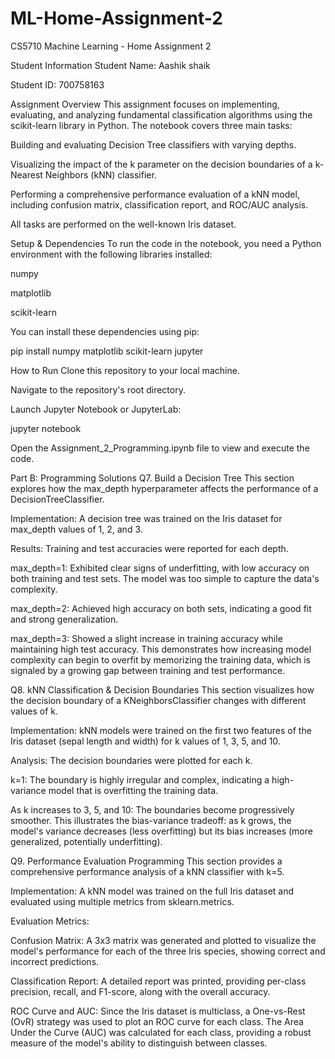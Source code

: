 # ML-Home-Assignment-2

CS5710 Machine Learning - Home Assignment 2

Student Information
Student Name: Aashik shaik

Student ID: 700758163

Assignment Overview
This assignment focuses on implementing, evaluating, and analyzing fundamental classification algorithms using the scikit-learn library in Python. The notebook covers three main tasks:

Building and evaluating Decision Tree classifiers with varying depths.

Visualizing the impact of the k parameter on the decision boundaries of a k-Nearest Neighbors (kNN) classifier.

Performing a comprehensive performance evaluation of a kNN model, including confusion matrix, classification report, and ROC/AUC analysis.

All tasks are performed on the well-known Iris dataset.

Setup & Dependencies
To run the code in the notebook, you need a Python environment with the following libraries installed:

numpy

matplotlib

scikit-learn

You can install these dependencies using pip:

pip install numpy matplotlib scikit-learn jupyter

How to Run
Clone this repository to your local machine.

Navigate to the repository's root directory.

Launch Jupyter Notebook or JupyterLab:

jupyter notebook

Open the Assignment_2_Programming.ipynb file to view and execute the code.

Part B: Programming Solutions
Q7. Build a Decision Tree
This section explores how the max_depth hyperparameter affects the performance of a DecisionTreeClassifier.

Implementation: A decision tree was trained on the Iris dataset for max_depth values of 1, 2, and 3.

Results: Training and test accuracies were reported for each depth.

max_depth=1: Exhibited clear signs of underfitting, with low accuracy on both training and test sets. The model was too simple to capture the data's complexity.

max_depth=2: Achieved high accuracy on both sets, indicating a good fit and strong generalization.

max_depth=3: Showed a slight increase in training accuracy while maintaining high test accuracy. This demonstrates how increasing model complexity can begin to overfit by memorizing the training data, which is signaled by a growing gap between training and test performance.

Q8. kNN Classification & Decision Boundaries
This section visualizes how the decision boundary of a KNeighborsClassifier changes with different values of k.

Implementation: kNN models were trained on the first two features of the Iris dataset (sepal length and width) for k values of 1, 3, 5, and 10.

Analysis: The decision boundaries were plotted for each k.

k=1: The boundary is highly irregular and complex, indicating a high-variance model that is overfitting the training data.

As k increases to 3, 5, and 10: The boundaries become progressively smoother. This illustrates the bias-variance tradeoff: as k grows, the model's variance decreases (less overfitting) but its bias increases (more generalized, potentially underfitting).

Q9. Performance Evaluation Programming
This section provides a comprehensive performance analysis of a kNN classifier with k=5.

Implementation: A kNN model was trained on the full Iris dataset and evaluated using multiple metrics from sklearn.metrics.

Evaluation Metrics:

Confusion Matrix: A 3x3 matrix was generated and plotted to visualize the model's performance for each of the three Iris species, showing correct and incorrect predictions.

Classification Report: A detailed report was printed, providing per-class precision, recall, and F1-score, along with the overall accuracy.

ROC Curve and AUC: Since the Iris dataset is multiclass, a One-vs-Rest (OvR) strategy was used to plot an ROC curve for each class. The Area Under the Curve (AUC) was calculated for each class, providing a robust measure of the model's ability to distinguish between classes.
